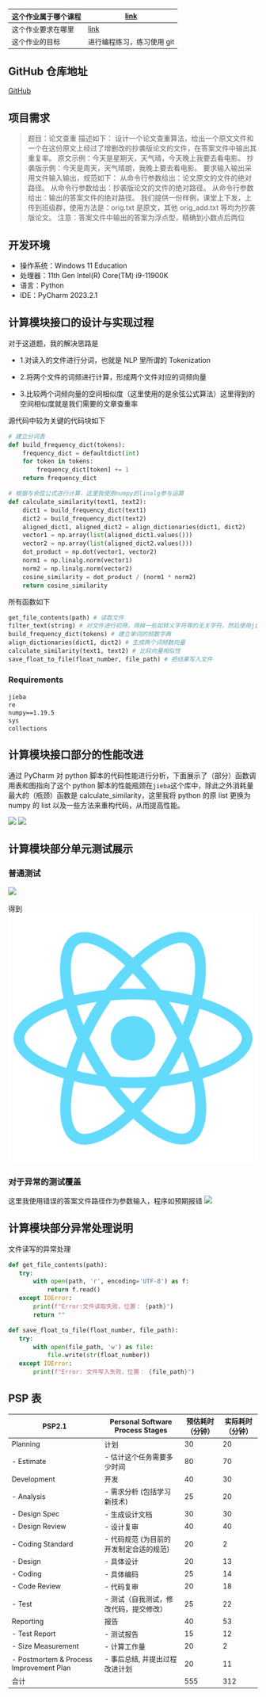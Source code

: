| 这个作业属于哪个课程 | [link](https://edu.cnblogs.com/campus/jmu/ComputerScience21)                |
| -------------------- | --------------------------------------------------------------------------- |
| 这个作业要求在哪里   | [link](https://edu.cnblogs.com/campus/jmu/ComputerScience21/homework/13034) |
| 这个作业的目标       | 进行编程练习，练习使用 git                                                  |

## GitHub 仓库地址

[GitHub](https://github.com/EthanNCai?tab=projects)

## 项目需求

> 题目：论文查重
> 描述如下：
> 设计一个论文查重算法，给出一个原文文件和一个在这份原文上经过了增删改的抄袭版论文的文件，在答案文件中输出其重复率。
> 原文示例：今天是星期天，天气晴，今天晚上我要去看电影。
> 抄袭版示例：今天是周天，天气晴朗，我晚上要去看电影。
> 要求输入输出采用文件输入输出，规范如下：
> 从命令行参数给出：论文原文的文件的绝对路径。
> 从命令行参数给出：抄袭版论文的文件的绝对路径。
> 从命令行参数给出：输出的答案文件的绝对路径。
> 我们提供一份样例，课堂上下发，上传到班级群，使用方法是：orig.txt 是原文，其他 orig_add.txt 等均为抄袭版论文。
> 注意：答案文件中输出的答案为浮点型，精确到小数点后两位

## 开发环境

- 操作系统：Windows 11 Education
- 处理器：11th Gen Intel(R) Core(TM) i9-11900K
- 语言：Python
- IDE：PyCharm 2023.2.1

## 计算模块接口的设计与实现过程

对于这道题，我的解决思路是

- 1.对读入的文件进行分词，也就是 NLP 里所谓的 Tokenization

- 2.将两个文件的词频进行计算，形成两个文件对应的词频向量

- 3.比较两个词频向量的空间相似度（这里使用的是余弦公式算法）这里得到的空间相似度就是我们需要的文章查重率

源代码中较为关键的代码块如下

```python
# 建立分词表
def build_frequency_dict(tokens):
    frequency_dict = defaultdict(int)
    for token in tokens:
        frequency_dict[token] += 1
    return frequency_dict

```

```python
# 根据与余弦公式进行计算，这里我使用numpy的linalg参与运算
def calculate_similarity(text1, text2):
    dict1 = build_frequency_dict(text1)
    dict2 = build_frequency_dict(text2)
    aligned_dict1, aligned_dict2 = align_dictionaries(dict1, dict2)
    vector1 = np.array(list(aligned_dict1.values()))
    vector2 = np.array(list(aligned_dict2.values()))
    dot_product = np.dot(vector1, vector2)
    norm1 = np.linalg.norm(vector1)
    norm2 = np.linalg.norm(vector2)
    cosine_similarity = dot_product / (norm1 * norm2)
    return cosine_similarity
```

所有函数如下

```python
get_file_contents(path) # 读取文件
filter_text(string) # 对文件进行初筛，筛掉一些如转义字符等的无关字符，然后使用jieba库进行分词
build_frequency_dict(tokens) # 建立单词的频数字典
align_dictionaries(dict1, dict2) # 生成两个词频数向量
calculate_similarity(text1, text2) # 比较向量相似性
save_float_to_file(float_number, file_path) # 把结果写入文件
```

### Requirements

```
jieba
re
numpy==1.19.5
sys
collections
```

## 计算模块接口部分的性能改进

通过 PyCharm 对 python 脚本的代码性能进行分析，下面展示了（部分）函数调用表和图指向了这个 python 脚本的性能瓶颈在`jieba`这个库中，除此之外消耗量最大的（瓶颈）函数是 calculate_similarity，这里我将 python 的原 list 更换为 numpy 的 list 以及一些方法来重构代码，从而提高性能。

![](https://img2023.cnblogs.com/blog/3215865/202309/3215865-20230920195132968-1452983629.png)
![](https://img2023.cnblogs.com/blog/3215865/202309/3215865-20230920195139570-90552574.png)

## 计算模块部分单元测试展示

### 普通测试

![](https://img2023.cnblogs.com/blog/3215865/202309/3215865-20230920185244552-1663173994.png)

得到
![](logo512.png)

### 对于异常的测试覆盖

这里我使用错误的答案文件路径作为参数输入，程序如预期报错
![](https://img2023.cnblogs.com/blog/3215865/202309/3215865-20230920200006426-2077361387.png)

## 计算模块部分异常处理说明

文件读写的异常处理

```python
def get_file_contents(path):
   try:
       with open(path, 'r', encoding='UTF-8') as f:
           return f.read()
   except IOError:
       print(f"Error:文件读取失败，位置： {path}")
       return ""

```

```python
def save_float_to_file(float_number, file_path):
   try:
       with open(file_path, 'w') as file:
           file.write(str(float_number))
   except IOError:
       print(f"Error: 文件写入失败，位置： {file_path}")

```

## PSP 表

| PSP2.1                                  | Personal Software Process Stages        | 预估耗时（分钟） | 实际耗时（分钟） |
| --------------------------------------- | --------------------------------------- | ---------------- | ---------------- |
| Planning                                | 计划                                    | 30               | 20               |
| - Estimate                              | - 估计这个任务需要多少时间              | 80               | 70               |
| Development                             | 开发                                    | 40               | 30               |
| - Analysis                              | - 需求分析 (包括学习新技术)             | 25               | 20               |
| - Design Spec                           | - 生成设计文档                          | 30               | 30               |
| - Design Review                         | - 设计复审                              | 40               | 40               |
| - Coding Standard                       | - 代码规范 (为目前的开发制定合适的规范) | 20               | 2                |
| - Design                                | - 具体设计                              | 20               | 13               |
| - Coding                                | - 具体编码                              | 25               | 14               |
| - Code Review                           | - 代码复审                              | 20               | 18               |
| - Test                                  | - 测试（自我测试，修改代码，提交修改）  | 25               | 22               |
| Reporting                               | 报告                                    | 40               | 53               |
| - Test Report                           | - 测试报告                              | 15               | 12               |
| - Size Measurement                      | - 计算工作量                            | 20               | 2                |
| - Postmortem & Process Improvement Plan | - 事后总结, 并提出过程改进计划          | 20               | 11               |
| 合计                                    |                                         | 555              | 312              |
